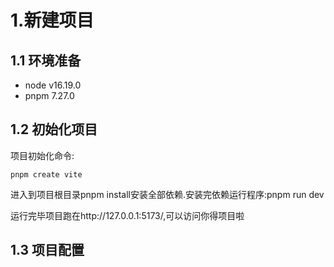 # 1.新建项目

## 1.1 环境准备

- node v16.19.0 
- pnpm 7.27.0

## 1.2 初始化项目

项目初始化命令:

```
pnpm create vite
```

进入到项目根目录pnpm install安装全部依赖.安装完依赖运行程序:pnpm run dev

运行完毕项目跑在http://127.0.0.1:5173/,可以访问你得项目啦

## 1.3 项目配置

